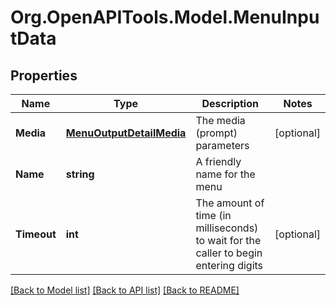 # Org.OpenAPITools.Model.MenuInputData

## Properties

Name | Type | Description | Notes
------------ | ------------- | ------------- | -------------
**Media** | [**MenuOutputDetailMedia**](MenuOutputDetailMedia.md) | The media (prompt) parameters | [optional] 
**Name** | **string** | A friendly name for the menu | 
**Timeout** | **int** | The amount of time (in milliseconds) to wait for the caller to begin entering digits | [optional] 

[[Back to Model list]](../README.md#documentation-for-models) [[Back to API list]](../README.md#documentation-for-api-endpoints) [[Back to README]](../README.md)

